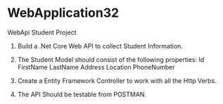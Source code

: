 # WebApplication32
WebApi Student Project
1. Build a .Net Core Web API to collect Student Information. 

2. The Student Model should consist of the following properties:
	Id
	FirstName
	LastName
	Address
	Location
	PhoneNumber
3. Create a Entity Framework Controller to work with all the Http Verbs.
4. The API Should be testable from POSTMAN.
